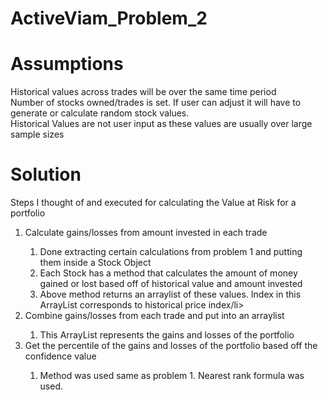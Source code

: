 # ActiveViam_Problem_2

# Assumptions
Historical values across trades will be over the same time period<br/>
Number of stocks owned/trades is set. If user can adjust it will have to generate or calculate random stock values.   
Historical Values are not user input as these values are usually over large sample sizes

# Solution 
Steps I thought of and executed for calculating the Value at Risk for a portfolio

<ol>
 <li>Calculate gains/losses from amount invested in each trade</li>
      <ol>
          <li>Done extracting certain calculations from problem 1 and putting them inside a Stock Object</li>
          <li>Each Stock has a method that calculates the amount of money gained or lost based off of historical value and amount invested</li>
          <li>Above method returns an arraylist of these values. Index in this ArrayList corresponds to historical price index/li>
      </ol>
 <li>Combine gains/losses from each trade and put into an arraylist</li>
 <ol>
    <li>This ArrayList represents the gains and losses of the portfolio</li>
 </ol>
 <li>Get the percentile of the gains and losses of the portfolio based off the confidence value</li>
  <ol>
    <li>Method was used same as problem 1. Nearest rank formula was used. </li>
 </ol>
</ol>
